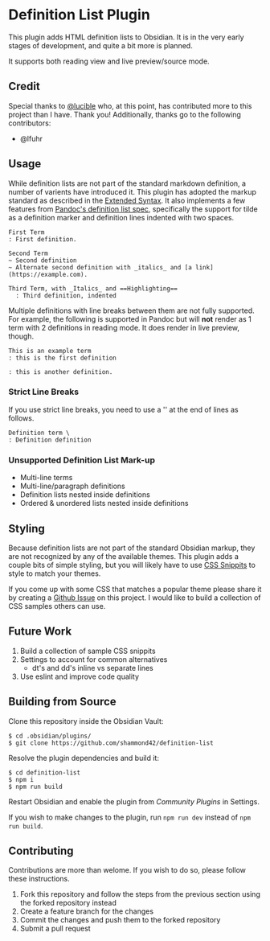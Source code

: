# Definition List Plugin

This plugin adds HTML definition lists to Obsidian. It is in the very early stages of development, and quite a bit more is planned.

It supports both reading view and live preview/source mode.

## Credit

Special thanks to [@lucible](https://github.com/lucible) who, at this point, has contributed more to this project than I have. Thank you! Additionally, thanks go to the following contributors:

- @lfuhr

## Usage

While definition lists are not part of the standard markdown definition, a number of varients have introduced it. This plugin has adopted the markup standard as described in the [Extended Syntax](https://www.markdownguide.org/extended-syntax/). It also implements a few features from [Pandoc's definition list spec](https://pandoc.org/MANUAL.html#definition-lists), specifically the support for tilde as a definition marker and definition lines indented with two spaces.

```
First Term
: First definition.

Second Term
~ Second definition
~ Alternate second definition with _italics_ and [a link](https://example.com).

Third Term, with _Italics_ and ==Highlighting==
  : Third definition, indented
```

Multiple definitions with line breaks between them are not fully supported. For example, the following is supported in Pandoc but will **not** render as 1 term with 2 definitions in reading mode. It does render in live preview, though.

```
This is an example term
: this is the first definition

: this is another definition.
```

### Strict Line Breaks

If you use strict line breaks, you need to use a '\' at the end of lines as follows.

```
Definition term \
: Definition definition
```

### Unsupported Definition List Mark-up

- Multi-line terms
- Multi-line/paragraph definitions
- Definition lists nested inside definitions
- Ordered & unordered lists nested inside definitions

## Styling

Because definition lists are not part of the standard Obsidian markup, they are not recognized by any of the available themes. This plugin adds a couple bits of simple styling, but you will likely have to use [CSS Snippits](https://help.obsidian.md/Extending+Obsidian/CSS+snippets) to style to match your themes.

If you come up with some CSS that matches a popular theme please share it by creating a [Github Issue](https://github.com/shammond42/definition-list/issues) on this project. I would like to build a collection of CSS samples others can use.

## Future Work

1. Build a collection of sample CSS snippits
1. Settings to account for common alternatives
    - dt's and dd's inline vs separate lines
1. Use eslint and improve code quality

## Building from Source

Clone this repository inside the Obsidian Vault:

```
$ cd .obsidian/plugins/
$ git clone https://github.com/shammond42/definition-list
```

Resolve the plugin dependencies and build it:

```
$ cd definition-list
$ npm i
$ npm run build
```

Restart Obsidian and enable the plugin from *Community Plugins* in Settings.

If you wish to make changes to the plugin, run `npm run dev`
instead of `npm run build`.

## Contributing

Contributions are more than welome. If you wish to do so, please follow these instructions.

1. Fork this repository and follow the steps from the previous section using the forked repository instead
2. Create a feature branch for the changes
3. Commit the changes and push them to the forked repository
4. Submit a pull request
